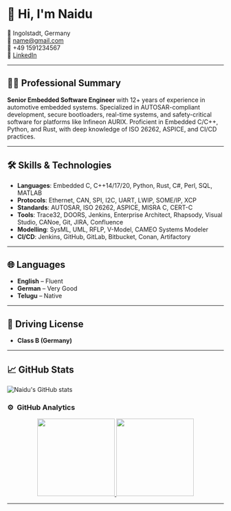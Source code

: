 # 👋 Hi, I'm Naidu

🏡 Ingolstadt, Germany  
📧 name@gmail.com  
📱 +49 1591234567  
🔗 [LinkedIn](https://www.linkedin.com/in/naidu-naidu)

---

## 🧑‍💻 Professional Summary

**Senior Embedded Software Engineer** with 12+ years of experience in automotive embedded systems. Specialized in AUTOSAR-compliant development, secure bootloaders, real-time systems, and safety-critical software for platforms like Infineon AURIX. Proficient in Embedded C/C++, Python, and Rust, with deep knowledge of ISO 26262, ASPICE, and CI/CD practices.

---

## 🛠️ Skills & Technologies

- **Languages**: Embedded C, C++14/17/20, Python, Rust, C#, Perl, SQL, MATLAB
- **Protocols**: Ethernet, CAN, SPI, I2C, UART, LWIP, SOME/IP, XCP
- **Standards**: AUTOSAR, ISO 26262, ASPICE, MISRA C, CERT-C
- **Tools**: Trace32, DOORS, Jenkins, Enterprise Architect, Rhapsody, Visual Studio, CANoe, Git, JIRA, Confluence
- **Modelling**: SysML, UML, RFLP, V-Model, CAMEO Systems Modeler
- **CI/CD**: Jenkins, GitHub, GitLab, Bitbucket, Conan, Artifactory

---


## 🌐 Languages

- **English** – Fluent  
- **German** – Very Good  
- **Telugu** – Native

---

## 🚗 Driving License

- **Class B (Germany)**

---

## 📈 GitHub Stats

![Naidu's GitHub stats](https://github-readme-stats.vercel.app/api?username=an-yenne&show_icons=true&theme=gruvbox)

### ⚙️ &nbsp;GitHub Analytics

<p align="center">
<a href="https://github.com/AVS1508">
  <img height="180em" src="https://github-readme-stats-eight-theta.vercel.app/api?username=AN-YENNE&show_icons=true&theme=algolia&include_all_commits=true&count_private=true"/>
  <img height="180em" src="https://github-readme-stats-eight-theta.vercel.app/api/top-langs/?username=AN-YENNE&layout=compact&langs_count=8&theme=algolia"/>
</a>
</p>

---

